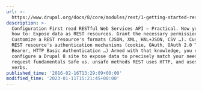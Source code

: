 ```yaml
---
url: >-
  https://www.drupal.org/docs/8/core/modules/rest/1-getting-started-rest-configuration-rest-request-fundamentals
description: >-
  Configuration First read RESTful Web Services API — Practical. Now you know
  how to: Expose data as REST resources. Grant the necessary permissions.
  Customize a REST resource's formats (JSON, XML, HAL+JSON, CSV …). Customize a
  REST resource's authentication mechanisms (cookie, OAuth, OAuth 2.0 Token
  Bearer, HTTP Basic Authentication …) Armed with that knowledge, you can
  configure a Drupal 8 site to expose data to precisely match your needs. REST
  request fundamentals Safe vs. unsafe methods REST uses HTTP, and uses the HTTP
  verbs.
published_time: '2016-02-16T13:29:09+00:00'
modified_time: '2023-01-11T15:21:45+00:00'
---
```

